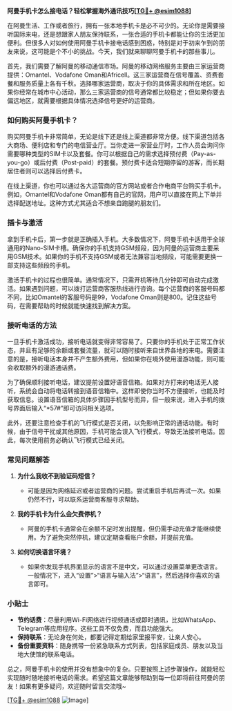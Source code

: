 **阿曼手机卡怎么接电话？轻松掌握海外通讯技巧[[TG💪+ @esim1088](https://t.me/s/esim1088)]**

在阿曼生活、工作或者旅行，拥有一张本地手机卡是必不可少的。无论你是需要接听国际来电，还是想跟家人朋友保持联系，一张合适的手机卡都能让你的生活更加便利。但很多人对如何使用阿曼手机卡接电话感到困惑，特别是对于初来乍到的朋友来说，这可能是个不小的挑战。今天，我们就来聊聊阿曼手机卡的那些事儿。

首先，我们需要了解阿曼的移动通信市场。阿曼的移动网络服务主要由三家运营商提供：Omantel、Vodafone Oman和Africell。这三家运营商在信号覆盖、资费套餐和服务质量上各有千秋。选择哪家运营商，取决于你的具体需求和所在地区。如果你经常在城市中心活动，那么三家运营商的信号通常都比较稳定；但如果你要去偏远地区，就需要根据具体情况选择信号更好的运营商。

### 如何购买阿曼手机卡？

购买阿曼手机卡非常简单，无论是线下还是线上渠道都非常方便。线下渠道包括各大商场、便利店和专门的电信营业厅。当你走进一家营业厅时，工作人员会询问你需要哪种类型的SIM卡以及套餐。你可以根据自己的需求选择预付费（Pay-as-you-go）或后付费（Post-paid）的套餐。预付费卡适合短期停留的游客，而长期居住者则可以选择后付费卡。

在线上渠道，你也可以通过各大运营商的官方网站或者合作电商平台购买手机卡。例如，Omantel和Vodafone Oman都有自己的官网，用户可以直接在网上下单并选择配送地址。这种方式尤其适合不想亲自跑腿的朋友们。

### 插卡与激活

拿到手机卡后，第一步就是正确插入手机。大多数情况下，阿曼手机卡适用于全球通用的Nano-SIM卡槽。确保你的手机支持GSM频段，因为阿曼的运营商主要采用GSM技术。如果你的手机不支持GSM或者无法兼容当地频段，可能需要更换一部支持这些频段的手机。

激活手机卡的过程也很简单。通常情况下，只需开机等待几分钟即可自动完成激活。如果遇到问题，可以拨打运营商客服热线进行咨询。每个运营商的客服号码都不同，比如Omantel的客服号码是99，Vodafone Oman则是800。记住这些号码，在需要帮助的时候就能快速找到解决方案。

### 接听电话的方法

一旦手机卡激活成功，接听电话就变得非常容易了。只要你的手机处于正常工作状态，并且有足够的余额或套餐流量，就可以随时接听来自世界各地的来电。需要注意的是，接听电话本身并不产生额外费用，但如果你在境外使用漫游功能，则可能会收取额外的漫游通话费。

为了确保顺利接听电话，建议提前设置好语音信箱。如果对方打来的电话无人接听，系统会自动将电话转接到语音信箱中。这样即使你当时不方便接听，也能及时获取信息。设置语音信箱的具体步骤因手机型号而异，但一般来说，进入手机的拨号界面后输入“*57#”即可访问相关选项。

此外，还要注意检查手机的飞行模式是否关闭，以免影响正常的通话功能。有时候，由于信号干扰或其他原因，手机可能会误入飞行模式，导致无法接听电话。因此，每次使用前务必确认飞行模式已经关闭。

### 常见问题解答

1. **为什么我收不到验证码短信？**
   - 可能是因为网络延迟或者运营商的问题。尝试重启手机后再试一次。如果仍然不行，可以联系运营商客服寻求帮助。

2. **我的手机卡为什么会欠费停机？**
   - 阿曼的手机卡通常会在余额不足时发出提醒，但仍需手动充值才能继续使用。为了避免突然停机，建议定期查看账户余额，并提前充值。

3. **如何切换语言环境？**
   - 如果你发现手机界面显示的语言不是中文，可以通过设置菜单更改语言。一般情况下，进入“设置”>“语言与输入法”>“语言”，然后选择你喜欢的语言即可。

### 小贴士

- **节约话费**：尽量利用Wi-Fi网络进行视频通话或即时通讯，比如WhatsApp、Telegram等应用程序。这些工具不仅免费，而且功能强大。
- **保持联系**：无论身在何处，都要记得定期给家里报平安，让亲人安心。
- **备份重要资料**：随身携带一份紧急联系方式列表，包括家庭成员、朋友以及当地大使馆的联系电话。

总之，阿曼手机卡的使用并没有想象中的复杂。只要按照上述步骤操作，就能轻松实现随时随地接听电话的需求。希望这篇文章能够帮助到每一位即将前往阿曼的朋友！如果有更多疑问，欢迎随时留言交流哦~

[[TG💪+ @esim1088](https://t.me/s/esim1088) ![Image](https://i.postimg.cc/4NQfJmqS/Snipaste-2025-05-13-00-14-12.png)]